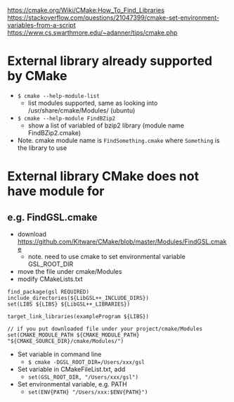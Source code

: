 https://cmake.org/Wiki/CMake:How_To_Find_Libraries
https://stackoverflow.com/questions/21047399/cmake-set-environment-variables-from-a-script
https://www.cs.swarthmore.edu/~adanner/tips/cmake.php

# External library already supported by CMake
- `$ cmake --help-module-list`
  - list modules supported, same as looking into /usr/share/cmake/Modules/ (ubuntu)
- `$ cmake --help-module FindBZip2`
  - show a list of variabled of bzip2 library (module name FindBZip2.cmake)
- Note. cmake module name is `FindSomething.cmake` where `Something` is the library to use

# External library CMake does not have module for
## e.g. FindGSL.cmake
- download https://github.com/Kitware/CMake/blob/master/Modules/FindGSL.cmake
  - note. need to use cmake to set environmental variable GSL_ROOT_DIR
- move the file under cmake/Modules
- modify CMakeLists.txt
```
find_package(gsl REQUIRED)
include_directories(${LibGSL++_INCLUDE_DIRS})
set(LIBS ${LIBS} ${LibGSL++_LIBRARIES})

target_link_libraries(exampleProgram ${LIBS})

// if you put downloaded file under your project/cmake/Modules
set(CMAKE_MODULE_PATH ${CMAKE_MODULE_PATH} "${CMAKE_SOURCE_DIR}/cmake/Modules/")
```
- Set variable in command line
  - `$ cmake -DGSL_ROOT_DIR=/Users/xxx/gsl`
- Set variable in CMakeFileList.txt, add
  - `set(GSL_ROOT_DIR, "/Users/xxx/gsl")`
- Set environmental variable, e.g. PATH
  - `set(ENV{PATH} "/Users/xxx:$ENV{PATH}")`

